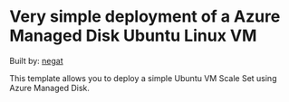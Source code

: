 # Very simple deployment of a Azure Managed Disk Ubuntu Linux VM

Built by: [negat](https://github.com/gatneil)

This template allows you to deploy a simple Ubuntu VM Scale Set using Azure Managed Disk. 

